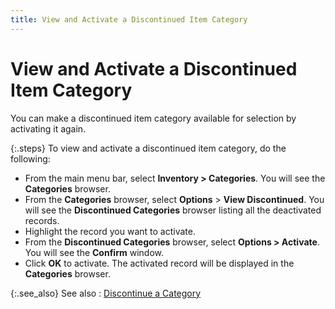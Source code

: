```yaml
---
title: View and Activate a Discontinued Item Category
---
```


# View and Activate a Discontinued Item Category


You can make a discontinued item category available for selection by  activating it again.


{:.steps}
To view and activate a discontinued item category, do the  following:

- From the main  menu bar, select **Inventory &gt; Categories**.  You will see the **Categories** browser.
- From the **Categories** browser, select **Options**  > **View Discontinued**. You will  see the **Discontinued Categories**  browser listing all the deactivated records.
- Highlight the  record you want to activate.
- From the **Discontinued Categories** browser, select  **Options &gt; Activate**. You will  see the **Confirm** window.
- Click **OK** to activate. The activated record  will be displayed in the **Categories**  browser.



{:.see_also}
See also
: [Discontinue  a Category]({{site.mi_baseurl}}/item-profile-details/item-categories/discontinue_an_item_category_mi.html)
